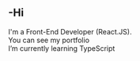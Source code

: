 ## -Hi

<p>
I'm a Front-End Developer (React.JS).<br />
You can see my portfolio<br />
I’m currently learning TypeScript<br/>
</p>
